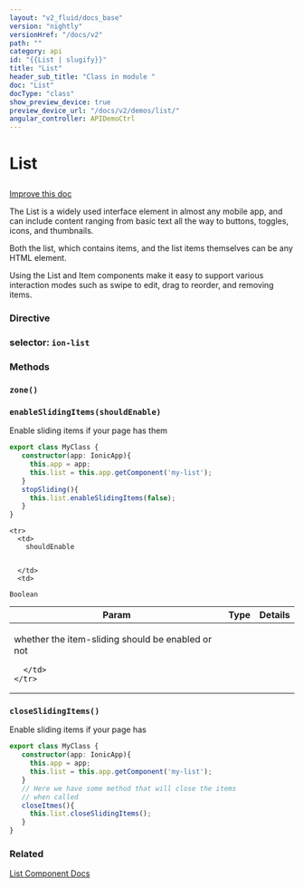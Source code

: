 ```yaml
---
layout: "v2_fluid/docs_base"
version: "nightly"
versionHref: "/docs/v2"
path: ""
category: api
id: "{{List | slugify}}"
title: "List"
header_sub_title: "Class in module "
doc: "List"
docType: "class"
show_preview_device: true
preview_device_url: "/docs/v2/demos/list/"
angular_controller: APIDemoCtrl 
---
```










<h1 class="api-title">


List






</h1>

<a class="improve-v2-docs" href='http://github.com/driftyco/ionic/edit/2.0/ionic/components/list/list.ts#L5'>
Improve this doc
</a>






<!-- description -->

<p>The List is a widely used interface element in almost any mobile app, and can include
content ranging from basic text all the way to buttons, toggles, icons, and thumbnails.</p>
<p>Both the list, which contains items, and the list items themselves can be any HTML
element.</p>
<p>Using the List and Item components make it easy to support various
interaction modes such as swipe to edit, drag to reorder, and removing items.</p>


<h3>Directive</h3>
<h3>selector: <code>ion-list</code></h3>
<!-- @usage tag -->


<!-- @property tags -->


<!-- methods on the class -->

<h3>Methods</h3>

<div id="zone"></div>

<h3>
<code>zone()</code>
  

</h3>












<div id="enableSlidingItems"></div>

<h3>
<code>enableSlidingItems(shouldEnable)</code>
  

</h3>

Enable sliding items if your page has them

```ts
export class MyClass {
   constructor(app: IonicApp){
     this.app = app;
     this.list = this.app.getComponent('my-list');
   }
   stopSliding(){
     this.list.enableSlidingItems(false);
   }
}
```


<table class="table param-table" style="margin:0;">
  <thead>
    <tr>
      <th>Param</th>
      <th>Type</th>
      <th>Details</th>
    </tr>
  </thead>
  <tbody>
    
    <tr>
      <td>
        shouldEnable
        
        
      </td>
      <td>
        
  <code>Boolean</code>
      </td>
      <td>
        <p>whether the item-sliding should be enabled or not</p>

        
      </td>
    </tr>
    
  </tbody>
</table>








<div id="closeSlidingItems"></div>

<h3>
<code>closeSlidingItems()</code>
  

</h3>

Enable sliding items if your page has

```ts
export class MyClass {
   constructor(app: IonicApp){
     this.app = app;
     this.list = this.app.getComponent('my-list');
   }
   // Here we have some method that will close the items
   // when called
   closeItmes(){
     this.list.closeSlidingItems();
   }
}
```









<!-- related link -->

<h3>Related</h3>

<a href='/docs/v2/components#lists'>List Component Docs</a><!-- end content block -->


<!-- end body block -->

